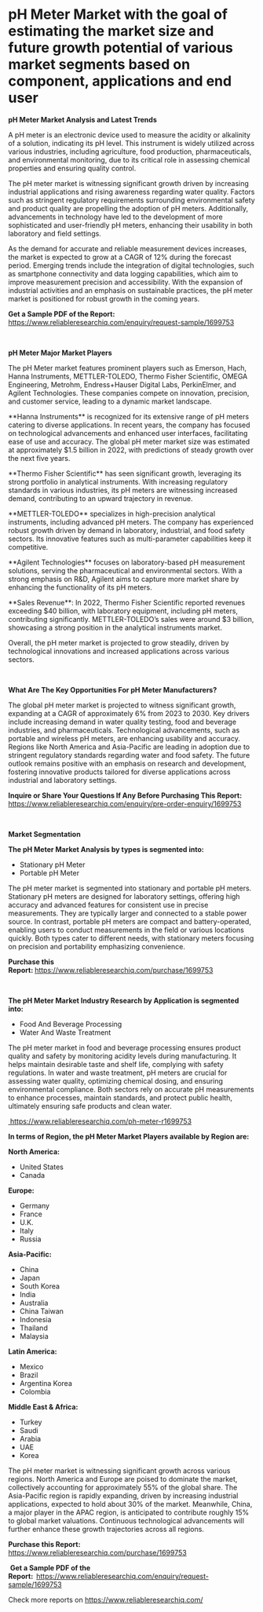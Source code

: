 <p><h1>pH Meter Market with the goal of estimating the market size and future growth potential of various market segments based on component, applications and end user</h1></p><p><strong>pH Meter Market Analysis and Latest Trends</strong></p>
<p><p>A pH meter is an electronic device used to measure the acidity or alkalinity of a solution, indicating its pH level. This instrument is widely utilized across various industries, including agriculture, food production, pharmaceuticals, and environmental monitoring, due to its critical role in assessing chemical properties and ensuring quality control.</p><p>The pH meter market is witnessing significant growth driven by increasing industrial applications and rising awareness regarding water quality. Factors such as stringent regulatory requirements surrounding environmental safety and product quality are propelling the adoption of pH meters. Additionally, advancements in technology have led to the development of more sophisticated and user-friendly pH meters, enhancing their usability in both laboratory and field settings.</p><p>As the demand for accurate and reliable measurement devices increases, the market is expected to grow at a CAGR of 12% during the forecast period. Emerging trends include the integration of digital technologies, such as smartphone connectivity and data logging capabilities, which aim to improve measurement precision and accessibility. With the expansion of industrial activities and an emphasis on sustainable practices, the pH meter market is positioned for robust growth in the coming years.</p></p>
<p><strong>Get a Sample PDF of the Report:&nbsp;</strong> <a href="https://www.reliableresearchiq.com/enquiry/request-sample/1699753?utm_campaign=1087&utm_medium=2&utm_source=Github&utm_content=ia&utm_term=09012025&utm_id=ph-meter">https://www.reliableresearchiq.com/enquiry/request-sample/1699753</a></p>
<p>&nbsp;</p>
<p><strong>pH Meter Major Market Players</strong></p>
<p><p>The pH Meter market features prominent players such as Emerson, Hach, Hanna Instruments, METTLER-TOLEDO, Thermo Fisher Scientific, OMEGA Engineering, Metrohm, Endress+Hauser Digital Labs, PerkinElmer, and Agilent Technologies. These companies compete on innovation, precision, and customer service, leading to a dynamic market landscape.</p><p>**Hanna Instruments** is recognized for its extensive range of pH meters catering to diverse applications. In recent years, the company has focused on technological advancements and enhanced user interfaces, facilitating ease of use and accuracy. The global pH meter market size was estimated at approximately $1.5 billion in 2022, with predictions of steady growth over the next five years.</p><p>**Thermo Fisher Scientific** has seen significant growth, leveraging its strong portfolio in analytical instruments. With increasing regulatory standards in various industries, its pH meters are witnessing increased demand, contributing to an upward trajectory in revenue.</p><p>**METTLER-TOLEDO** specializes in high-precision analytical instruments, including advanced pH meters. The company has experienced robust growth driven by demand in laboratory, industrial, and food safety sectors. Its innovative features such as multi-parameter capabilities keep it competitive.</p><p>**Agilent Technologies** focuses on laboratory-based pH measurement solutions, serving the pharmaceutical and environmental sectors. With a strong emphasis on R&D, Agilent aims to capture more market share by enhancing the functionality of its pH meters.</p><p>**Sales Revenue**: In 2022, Thermo Fisher Scientific reported revenues exceeding $40 billion, with laboratory equipment, including pH meters, contributing significantly. METTLER-TOLEDO’s sales were around $3 billion, showcasing a strong position in the analytical instruments market.</p><p>Overall, the pH meter market is projected to grow steadily, driven by technological innovations and increased applications across various sectors.</p></p>
<p>&nbsp;</p>
<p><strong>What Are The Key Opportunities For pH Meter Manufacturers?</strong></p>
<p><p>The global pH meter market is projected to witness significant growth, expanding at a CAGR of approximately 6% from 2023 to 2030. Key drivers include increasing demand in water quality testing, food and beverage industries, and pharmaceuticals. Technological advancements, such as portable and wireless pH meters, are enhancing usability and accuracy. Regions like North America and Asia-Pacific are leading in adoption due to stringent regulatory standards regarding water and food safety. The future outlook remains positive with an emphasis on research and development, fostering innovative products tailored for diverse applications across industrial and laboratory settings.</p></p>
<p><strong>Inquire or Share Your Questions If Any Before Purchasing This Report:</strong> <a href="https://www.reliableresearchiq.com/enquiry/pre-order-enquiry/1699753?utm_campaign=1087&utm_medium=2&utm_source=Github&utm_content=ia&utm_term=09012025&utm_id=ph-meter">https://www.reliableresearchiq.com/enquiry/pre-order-enquiry/1699753</a></p>
<p>&nbsp;</p>
<p><strong>Market Segmentation</strong></p>
<p><strong>The pH Meter Market Analysis by types is segmented into:</strong></p>
<p><ul><li>Stationary pH Meter</li><li>Portable pH Meter</li></ul></p>
<p><p>The pH meter market is segmented into stationary and portable pH meters. Stationary pH meters are designed for laboratory settings, offering high accuracy and advanced features for consistent use in precise measurements. They are typically larger and connected to a stable power source. In contrast, portable pH meters are compact and battery-operated, enabling users to conduct measurements in the field or various locations quickly. Both types cater to different needs, with stationary meters focusing on precision and portability emphasizing convenience.</p></p>
<p><strong>Purchase this Report:&nbsp;</strong><a href="https://www.reliableresearchiq.com/purchase/1699753?utm_campaign=1087&utm_medium=2&utm_source=Github&utm_content=ia&utm_term=09012025&utm_id=ph-meter">https://www.reliableresearchiq.com/purchase/1699753</a></p>
<p>&nbsp;</p>
<p><strong>The pH Meter Market Industry Research by Application is segmented into:</strong></p>
<p><ul><li>Food And Beverage Processing</li><li>Water And Waste Treatment</li></ul></p>
<p><p>The pH meter market in food and beverage processing ensures product quality and safety by monitoring acidity levels during manufacturing. It helps maintain desirable taste and shelf life, complying with safety regulations. In water and waste treatment, pH meters are crucial for assessing water quality, optimizing chemical dosing, and ensuring environmental compliance. Both sectors rely on accurate pH measurements to enhance processes, maintain standards, and protect public health, ultimately ensuring safe products and clean water.</p></p>
<p><a href="https://www.reliableresearchiq.com/ph-meter-r1699753?utm_campaign=1087&utm_medium=2&utm_source=Github&utm_content=ia&utm_term=09012025&utm_id=ph-meter">&nbsp;https://www.reliableresearchiq.com/ph-meter-r1699753</a></p>
<p><strong>In terms of Region, the pH Meter Market Players available by Region are:</strong></p>
<p>
    <p> <strong> North America: </strong>
        <ul>
            <li>United States</li>
            <li>Canada</li>
        </ul>
        </p> 
    <p> <strong> Europe: </strong>
        <ul>
            <li>Germany</li>
            <li>France</li>
            <li>U.K.</li>
            <li>Italy</li>
            <li>Russia</li>
        </ul>
        </p> 
    <p> <strong> Asia-Pacific: </strong>
        <ul>
            <li>China</li>
            <li>Japan</li>
            <li>South Korea</li>
            <li>India</li>
            <li>Australia</li>
            <li>China Taiwan</li>
            <li>Indonesia</li>
            <li>Thailand</li>
            <li>Malaysia</li>
        </ul>
        </p> 
    <p> <strong> Latin America: </strong>
        <ul>
            <li>Mexico</li>
            <li>Brazil</li>
            <li>Argentina Korea</li>
            <li>Colombia</li>
        </ul>
        </p> 
    <p> <strong> Middle East & Africa: </strong>
        <ul>
            <li>Turkey</li>
            <li>Saudi</li>
            <li>Arabia</li>
            <li>UAE</li>
            <li>Korea</li>
        </ul>
    </p>
    </p>
<p><p>The pH meter market is witnessing significant growth across various regions. North America and Europe are poised to dominate the market, collectively accounting for approximately 55% of the global share. The Asia-Pacific region is rapidly expanding, driven by increasing industrial applications, expected to hold about 30% of the market. Meanwhile, China, a major player in the APAC region, is anticipated to contribute roughly 15% to global market valuations. Continuous technological advancements will further enhance these growth trajectories across all regions.</p></p>
<p><strong>Purchase this Report: </strong><a href="https://www.reliableresearchiq.com/purchase/1699753?utm_campaign=1087&utm_medium=2&utm_source=Github&utm_content=ia&utm_term=09012025&utm_id=ph-meter">https://www.reliableresearchiq.com/purchase/1699753</a></p>
<p>&nbsp;<strong>Get a Sample PDF of the Report:&nbsp;&nbsp;</strong><a href="https://www.reliableresearchiq.com/enquiry/request-sample/1699753?utm_campaign=1087&utm_medium=2&utm_source=Github&utm_content=ia&utm_term=09012025&utm_id=ph-meter">https://www.reliableresearchiq.com/enquiry/request-sample/1699753</a></p>
<p><strong></strong></p>
<p>Check more reports on <a href="https://www.reliableresearchiq.com/?utm_campaign=1087&utm_medium=2&utm_source=Github&utm_content=ia&utm_term=09012025&utm_id=ph-meter">https://www.reliableresearchiq.com/</a></p>